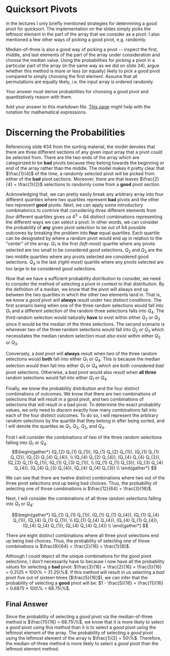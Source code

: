 # Quicksort Pivots

in the lectures I only briefly mentioned strategies for determining a good pivot
for quicksort. The implementation on the slides simply picks the leftmost
element in the part of the array that we consider as a pivot. I also mentioned a
few other ways of picking a good pivot, e.g. randomly.

Median-of-three is also a good way of picking a pivot -- inspect the first,
middle, and last elements of the part of the array under consideration and
choose the median value. Using the probabilities for picking a pivot in a
particular part of the array (in the same way as we did on slide 34), argue
whether this method is more or less (or equally) likely to pick a good pivot
compared to simply choosing the first element. Assume that all permutations are
equally likely, i.e. the input array is ordered randomly.

Your answer must derive probabilities for choosing a good pivot and
quantitatively reason with them.

Add your answer to this markdown file. [This
page](https://docs.github.com/en/get-started/writing-on-github/working-with-advanced-formatting/writing-mathematical-expressions)
might help with the notation for mathematical expressions.

# Discerning the Probabilities

Referencing slide \#34 from the sorting material, the model denotes that there are three different sections of any given input array that a pivot could be selected from. There are the two ends of the array which are categorized to be **bad** pivots because they belong towards the beginning or end of the array rather than the middle. The model makes it pretty clear that $\frac{1}{4}$ of the time, a randomly selected pivot will be picked from either of the **bad** pivot sections. Moreover, there are that leaves $\frac{2}{4} = \frac{1}{2}$ selections to randomly come from a **good** pivot section.

Acknowledging that, we can pretty easily break any arbitrary array into four different *quartiles* where two quartiles represent **bad** pivots and the other two represent **good** pivots. Next, we can apply some introductory combinatorics to contrive that considering *three* different elements from *four* different quartiles gives us $4^{3} = 64$ distinct combinations representing the different ways we can select a pivot. In other words, we can consider the probability of **any** given pivot selection to be out of $64$ possible outcomes by breaking the problem into **four** equal quartiles. Each quartile can be designated by where a random pivot would end up in relation to the "center" of the array. $Q_{1}$ is the first *(left-most)* quartile where any pivots selected are too small to be considered good selections. $Q_{2}$ and $Q_{3}$ are the two middle quartiles where any pivots selected are considered good selections. $Q_{4}$ is the last *(right-most)* quartile where any pivots selected are too large to be considered good selections.

Now that we have a sufficient probability distribution to consider, we need to consider the method of selecting a pivot in context to that distribution. By the definition of a median, we know that the pivot will always end up between the two quartiles in which the other two elements land in. That is, we know a *good* pivot will **always** result under two distinct conditions. The first scenario being when one of the three random selections would fall into $Q_{1}$ and a different selection of the random three selections falls into $Q_{4}$. The third random selection would naturally **have** to exist within either $Q_{2}$ or $Q_{3}$ since it would be the median of the three selections. The second scenario is whenever two of the three random selections would fall into $Q_{2}$ *or* $Q_{3}$ which necessitates the median random selection must *also* exist within either $Q_{2}$ or $Q_{3}$. 

Conversely, a *bad* pivot will **always** result when two of the three random selections would **both** fall into either $Q_{1}$ *or* $Q_{4}$. This is because the median selection would then fall into either $Q_{1}$ or $Q_{4}$ which are both considered *bad* pivot selections. Otherwise, a *bad* pivot would also result when **all three** random selections would fall into either $Q_{1}$ *or* $Q_{4}$.

Finally, we know the probability distribution and the four distinct combinations of outcomes. We know that there are two combinations of selections that will result in a good pivot, and two combinations of selections that will result in a bad pivot. To determine the exact probability values, we only need to discern exactly how many combinations fall into each of the four distinct outcomes. To do so, I will represent the arbitrary random selections by the quartile that they belong in after being sorted, and I will denote the quartiles as $Q_{1}$, $Q_{2}$, $Q_{3}$, and $Q_{4}$.

First I will consider the combinations of two of the three random selections falling into $Q_{1}$ or $Q_{4}$. 
$$\begin{gather*}
(Q_{2} Q_{1} Q_{1}), (Q_{1} Q_{2} Q_{1}), (Q_{1} Q_{1} Q_{2}), (Q_{2} Q_{4} Q_{4}), \\ (Q_{4} Q_{2} Q_{4}), (Q_{4} Q_{4} Q_{2}), (Q_{3} Q_{1} Q_{1}), (Q_{1} Q_{3} Q_{1}), \\ (Q_{1} Q_{1} Q_{3}), (Q_{3} Q_{4} Q_{4}), (Q_{4} Q_{3} Q_{4}), (Q_{4} Q_{4} Q_{3}) \\
\end{gather*}
$$

We can see that there are twelve distinct combinations where two out of the three pivot selections end up being bad choices. Thus, the probability of selecting one of those combinations is $\frac{12}{64} = \frac{3}{16}$.

Next, I will consider the combinations of all three random selections falling into $Q_{1}$ or $Q_{4}$:

$$\begin{gather*}
(Q_{1} Q_{1} Q_{1}), (Q_{1} Q_{1} Q_{4}), (Q_{1} Q_{4} Q_{1}), (Q_{4} Q_{1} Q_{1}), \\ (Q_{1} Q_{4} Q_{4}), (Q_{4} Q_{1} Q_{4}), (Q_{4} Q_{4} Q_{1}), (Q_{4} Q_{4} Q_{4}) \\ 
\end{gather*}
$$

There are eight distinct combinations where all three pivot selections end up being bad choices. Thus, the probability of selecting one of those combinations is $\frac{8}{64} = \frac{2}{16} = \frac{1}{8}$.

Although I *could* depict all the unique combinations for the good pivot selections, I don't necessarily have to because I now have all the probability values for selecting a **bad** pivot: $\frac{3}{16} + \frac{2}{16} = \frac{5}{16} = 0.3125 * 100\% = 31.25\%$. If this method will result in us selecting a *bad* pivot five out of sixteen times ($\frac{5}{16}$), we can infer that the probability of selecting a **good** pivot will be: $1 - \frac{5}{16} = \frac{11}{16} = 0.6875 * 100\% = 68.75\%$.

## Final Answer

Since the probability of selecting a *good* pivot via the median-of-three method is $\frac{11}{16} = 68.75\%$, we know that it is more likely to select a *good* pivot using this method than it is to select a *good* pivot using the leftmost element of the array. The probability of selecting a *good* pivot using the leftmost element of the array is $\frac{1}{2} = 50\%$. Therefore, the median-of-three method is more likely to select a *good* pivot than the leftmost element method.